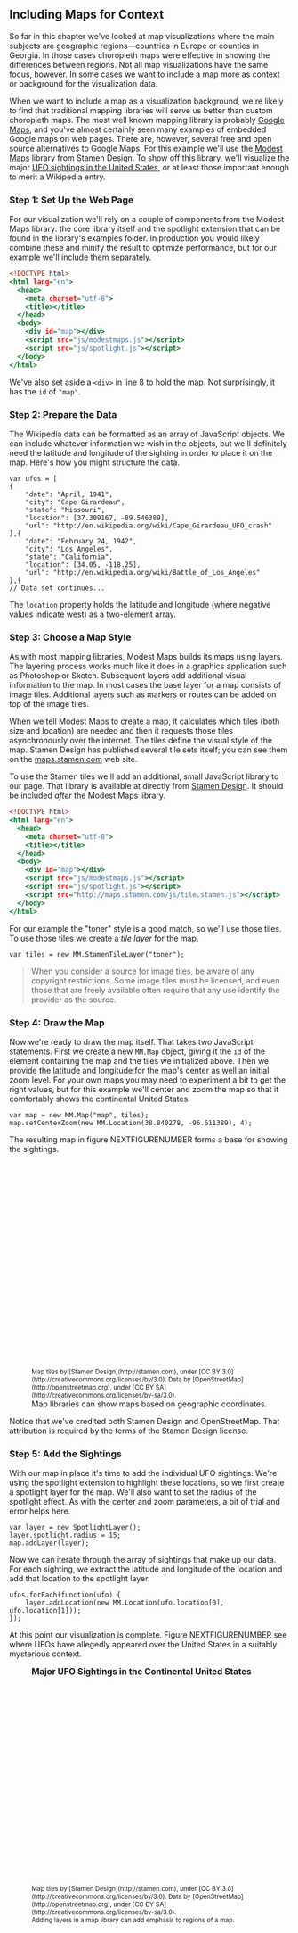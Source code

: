 ## Including Maps for Context

So far in this chapter we've looked at map visualizations where the main subjects are geographic regions—countries in Europe or counties in Georgia. In those cases choropleth maps were effective in showing the differences between regions. Not all map visualizations have the same focus, however. In some cases we want to include a map more as context or background for the visualization data.

When we want to include a map as a visualization background, we're likely to find that traditional mapping libraries will serve us better than custom choropleth maps. The most well known mapping library is probably [Google Maps](http://maps.google.com), and you've almost certainly seen many examples of embedded Google maps on web pages. There are, however, several free and open source alternatives to Google Maps. For this example we'll use the [Modest Maps](https://github.com/modestmaps/modestmaps-js) library from Stamen Design. To show off this library, we'll visualize the major [<span class="smcp">UFO</span> sightings in the United States](http://en.wikipedia.org/wiki/UFO_sightings_in_the_United_States), or at least those important enough to merit a Wikipedia entry.

### Step 1: Set Up the Web Page

For our visualization we'll rely on a couple of components from the Modest Maps library: the core library itself and the spotlight extension that can be found in the library's examples folder. In production you would likely combine these and minify the result to optimize performance, but for our example we'll include them separately.

``` {.html .numberLines}
<!DOCTYPE html>
<html lang="en">
  <head>
    <meta charset="utf-8">
    <title></title>
  </head>
  <body>
    <div id="map"></div>
    <script src="js/modestmaps.js"></script>
    <script src="js/spotlight.js"></script>
  </body>
</html>
```

We've also set aside a `<div>` in line 8 to hold the map. Not surprisingly, it has the `id` of `"map"`.

### Step 2: Prepare the Data

The Wikipedia data can be formatted as an array of JavaScript objects. We can include whatever information we wish in the objects, but we'll definitely need the latitude and longitude of the sighting in order to place it on the map. Here's how you might structure the data.

``` {.javascript .numberLines}
var ufos = [
{
    "date": "April, 1941",
    "city": "Cape Girardeau",
    "state": "Missouri",
    "location": [37.309167, -89.546389],
    "url": "http://en.wikipedia.org/wiki/Cape_Girardeau_UFO_crash"
},{
    "date": "February 24, 1942",
    "city": "Los Angeles",
    "state": "California",
    "location": [34.05, -118.25],
    "url": "http://en.wikipedia.org/wiki/Battle_of_Los_Angeles"
},{
// Data set continues...
```

The `location` property holds the latitude and longitude (where negative values indicate west) as a two-element array.

### Step 3: Choose a Map Style

As with most mapping libraries, Modest Maps builds its maps using layers. The layering process works much like it does in a graphics application such as Photoshop or Sketch. Subsequent layers add additional visual information to the map. In most cases the base layer for a map consists of image tiles. Additional layers such as markers or routes can be added on top of the image tiles.

When we tell Modest Maps to create a map, it calculates which tiles (both size and location) are needed and then it requests those tiles asynchronously over the internet. The tiles define the visual style of the map. Stamen Design has published several tile sets itself; you can see them on the [maps.stamen.com](http://maps.stamen.com) web site.

To use the Stamen tiles we'll add an additional, small JavaScript library to our page. That library is available at directly from [Stamen Design](http://maps.stamen.com/js/tile.stamen.js). It should be included _after_ the Modest Maps library.

``` {.html .numberLines}
<!DOCTYPE html>
<html lang="en">
  <head>
    <meta charset="utf-8">
    <title></title>
  </head>
  <body>
    <div id="map"></div>
    <script src="js/modestmaps.js"></script>
    <script src="js/spotlight.js"></script>
    <script src="http://maps.stamen.com/js/tile.stamen.js"></script>
  </body>
</html>
```

For our example the "toner" style is a good match, so we'll use those tiles. To use those tiles we create a _tile layer_ for the map.

``` {.javascript .numberLines}
var tiles = new MM.StamenTileLayer("toner");
```

> When you consider a source for image tiles, be aware of any copyright restrictions. Some image tiles must be licensed, and even those that are freely available often require that any use identify the provider as the source.

### Step 4: Draw the Map

Now we're ready to draw the map itself. That takes two JavaScript statements. First we create a new `MM.Map` object, giving it the `id` of the element containing the map and the tiles we initialized above. Then we provide the latitude and longitude for the map's center as well an initial zoom level. For your own maps you may need to experiment a bit to get the right values, but for this example we'll center and zoom the map so that it comfortably shows the continental United States.

``` {.javascript .numberLines}
var map = new MM.Map("map", tiles);
map.setCenterZoom(new MM.Location(38.840278, -96.611389), 4);
```

The resulting map in figure NEXTFIGURENUMBER forms a base for showing the sightings.

<figure>
<div id="map-context-1" style="width:640px;height:370px;"></div>
<div style="font-size:0.8em">Map tiles by [Stamen Design](http://stamen.com)</a>, under [<span class="smcp">CC</span> <span class="smcp">BY</span> 3.0](http://creativecommons.org/licenses/by/3.0). Data by [OpenStreetMap](http://openstreetmap.org), under [<span class="smcp">CC</span> <span class="smcp">BY</span> <span class="smcp">SA</span>](http://creativecommons.org/licenses/by-sa/3.0).</div>
<figcaption>Map libraries can show maps based on geographic coordinates.</figcaption>
</figure>

Notice that we've credited both Stamen Design and OpenStreetMap. That attribution is required by the terms of the Stamen Design license.

### Step 5: Add the Sightings

With our map in place it's time to add the individual <span class="smcp">UFO</span> sightings. We're using the spotlight extension to highlight these locations, so we first create a spotlight layer for the map. We'll also want to set the radius of the spotlight effect. As with the center and zoom parameters, a bit of trial and error helps here.

``` {.javascript .numberLines}
var layer = new SpotlightLayer();
layer.spotlight.radius = 15;
map.addLayer(layer);
```

Now we can iterate through the array of sightings that make up our data. For each sighting, we extract the latitude and longitude of the location and add that location to the spotlight layer.

``` {.javascript .numberLines}
ufos.forEach(function(ufo) {
    layer.addLocation(new MM.Location(ufo.location[0], ufo.location[1]));
});
```

At this point our visualization is complete. Figure NEXTFIGURENUMBER see where <span class="smcp">UFO</span>s have allegedly appeared over the United States in a suitably mysterious context.

<figure>
<div style="font-weight: bold; font-size: 1.1em; padding-bottom: 0.2em;">Major <span class="lgcp">UFO</span> Sightings in the Continental United States</div>
<div id="map-context-2" style="width:640px;height:370px"></div>
<div style="font-size:0.8em">Map tiles by [Stamen Design](http://stamen.com)</a>, under [<span class="smcp">CC</span> <span class="smcp">BY</span> 3.0](http://creativecommons.org/licenses/by/3.0). Data by [OpenStreetMap](http://openstreetmap.org), under [<span class="smcp">CC</span> <span class="smcp">BY</span> <span class="smcp">SA</span>](http://creativecommons.org/licenses/by-sa/3.0).</span>
<figcaption>Adding layers in a map library can add emphasis to regions of a map.</figcaption>
</figure>

<script>
;(function(){

    draw = function() {

        var ufos = [
        {
            "date": "April, 1941",
            "city": "Cape Girardeau",
            "state": "Missouri",
            "location": [37.309167, -89.546389],
            "url": "http://en.wikipedia.org/wiki/Cape_Girardeau_UFO_crash"
        },{
            "date": "February 24, 1942",
            "city": "Los Angeles",
            "state": "California",
            "location": [34.05, -118.25],
            "url": "http://en.wikipedia.org/wiki/Battle_of_Los_Angeles"
        },{
            "date": "June 21, 1947",
            "city": "Maury Island",
            "state": "Washington",
            "location": [47.376944, -122.429722],
            "url": "http://en.wikipedia.org/wiki/Maury_Island_incident"
        },{
            "date": "June 24, 1947",
            "city": "Maury Island",
            "state": "Washington",
            "location": [47.376944, -122.429722],
            "url": "http://en.wikipedia.org/wiki/Kenneth_Arnold_UFO_sighting"
        },{
            "date": "July 7, 1947",
            "city": "Helena",
            "state": "Montana",
            "location": [46.595806, -112.027031],
            "url": ""
        },{
            "date": "July 7, 1947",
            "city": "Roswell",
            "state": "New Mexico",
            "location": [33.387222, -104.528056],
            "url": "http://en.wikipedia.org/wiki/Roswell_UFO_incident"
        },{
            "date": "January 7, 1948",
            "city": "Maysville",
            "state": "Kentucky",
            "location": [38.643889, -83.775833],
            "url": "http://en.wikipedia.org/wiki/Mantell_UFO_Incident"
        },{
            "date": "July 24, 1948",
            "city": "Montgomery",
            "state": "Alabama",
            "location": [32.361667, -86.279167],
            "url": "http://en.wikipedia.org/wiki/Chiles-Whitted_UFO_Encounter"
        },{
            "date": "October 1, 1948",
            "city": "Fargo",
            "state": "North Dakota",
            "location": [46.877222, -96.789444],
            "url": "http://en.wikipedia.org/wiki/Gorman_Dogfight"
        },{
            "date": "May 11, 1950",
            "city": "McMinnville",
            "state": "Oregon",
            "location": [45.211667, -123.197222],
            "url": "http://en.wikipedia.org/wiki/McMinnville_UFO_photographs"
        },{
            "date": "August 15, 1950",
            "city": "Great Falls",
            "state": "Montana",
            "location": [47.503611, -111.286389],
            "url": "http://en.wikipedia.org/wiki/Mariana_UFO_incident"
        },{
            "date": "August 25, 1951",
            "city": "Lubbock",
            "state": "Texas",
            "location": [33.566667, -101.883333],
            "url": "http://en.wikipedia.org/wiki/Lubbock_Lights"
        },{
            "date": "July 24, 1952",
            "city": "Carson Sink",
            "state": "Nevada",
            "location": [39.877778, -118.347222],
            "url": "http://en.wikipedia.org/wiki/Carson_Sink_UFO_incident"
        },{
            "date": "May 24, 1952",
            "city": "Burbank",
            "state": "California",
            "location": [34.180278, -118.328333],
            "url": "http://en.wikipedia.org/wiki/Orfeo_Angelucci"
        },{
            "date": "July 13, 1952",
            "city": "Washington",
            "state": "District of Columbia",
            "location": [38.895111, -77.036667],
            "url": "http://en.wikipedia.org/wiki/1952_Washington_D.C._UFO_incident"
        },{
            "date": "September 12, 1952",
            "city": "Flatwoods",
            "state": "West Virginia",
            "location": [38.721389, -80.653056],
            "url": "http://en.wikipedia.org/wiki/Flatwoods_monster"
        },{
            "date": "August 5, 1953",
            "city": "Bismarck",
            "state": "North Dakota",
            "location": [46.813333, -100.778889],
            "url": "http://en.wikipedia.org/wiki/Ellsworth_UFO_sighting"
        },{
            "date": "November 23, 1953",
            "city": "Sault Ste. Marie",
            "state": "Michigan",
            "location": [46.496944, -84.345556],
            "url": "http://en.wikipedia.org/wiki/Felix_Moncla"
        },{
            "date": "November 2, 1957",
            "city": "Levelland",
            "state": "Texas",
            "location": [33.587222, -102.378056],
            "url": "http://en.wikipedia.org/wiki/Levelland_UFO_Case"
        },{
            "date": "September 19, 1961",
            "city": "Lancaster",
            "state": "New Hampshire",
            "location": [44.488889, -71.569167],
            "url": "http://en.wikipedia.org/wiki/Betty_and_Barney_Hill_abduction"
        },{
            "date": "April 24, 1964",
            "city": "Socorro",
            "state": "New Mexico",
            "location": [34.061667, -106.899444],
            "url": "http://en.wikipedia.org/wiki/Lonnie_Zamora_incident"
        },{
            "date": "September 3, 1965",
            "city": "Exeter",
            "state": "New Hampshire",
            "location": [42.981389, -70.947778],
            "url": "http://en.wikipedia.org/wiki/Exeter_incident"
        },{
            "date": "December 9, 1965",
            "city": "Kecksburg",
            "state": "Pennsylvania",
            "location": [40.184722, -79.461389],
            "url": "http://en.wikipedia.org/wiki/Kecksburg_UFO_incident"
        },{
            "date": "April 17, 1966",
            "city": "Akron",
            "state": "Ohio",
            "location": [41.073056, -81.517778],
            "url": "http://en.wikipedia.org/wiki/Portage_County_UFO_chase"
        },{
            "date": "December 3, 1967",
            "city": "Ashland",
            "state": "Nebraska",
            "location": [41.040556, -96.3725],
            "url": "http://en.wikipedia.org/wiki/Schirmer_Abduction"
        },{
            "date": "1969",
            "city": "Leary",
            "state": "Georgia",
            "location": [31.485556, -84.513333],
            "url": "http://en.wikipedia.org/wiki/Jimmy_Carter_UFO_incident"
        },{
            "date": "October 11, 1973",
            "city": "Pascagoula",
            "state": "Mississippi",
            "location": [30.363611, -88.541944],
            "url": "http://en.wikipedia.org/wiki/Pascagoula_Abduction"
        },{
            "date": "November 5, 1975",
            "city": "Snowflake",
            "state": "Arizona",
            "location": [34.511111, -110.083056],
            "url": "http://en.wikipedia.org/wiki/Travis_Walton"
        },{
            "date": "August 20, 1976",
            "city": "Allagash",
            "state": "Maine",
            "location": [47.093056, -69.058333],
            "url": "http://en.wikipedia.org/wiki/Allagash_Abductions"
        },{
            "date": "August 27, 1979",
            "city": "Stephen",
            "state": "Minnesota",
            "location": [48.450556, -96.875278],
            "url": "http://en.wikipedia.org/wiki/Val_Johnson_Incident"
        },{
            "date": "December 29, 1980",
            "city": "Dayton",
            "state": "Texas",
            "location": [30.056389, -94.895556],
            "url": "http://en.wikipedia.org/wiki/Cash-Landrum_incident"
        },{
            "date": "November 11, 1987",
            "city": "Gulf Breeze",
            "state": "Florida",
            "location": [30.443333, -87.211389],
            "url": "http://en.wikipedia.org/wiki/Gulf_Breeze_UFO_incident"
        },{
            "date": "March 13, 1997",
            "city": "Phoenix",
            "state": "Arizona",
            "location": [33.45, -112.066667],
            "url": "http://en.wikipedia.org/wiki/Phoenix_Lights"
        },{
            "date": "January 5, 2000",
            "city": "Highland",
            "state": "Illinois",
            "location": [38.743889, -89.677222],
            "url": "http://en.wikipedia.org/wiki/Black_Triangle_(UFO)"
        },{
            "date": "August 21, 2004",
            "city": "Chicago",
            "state": "Illinois",
            "location": [41.881944, -87.627778],
            "url": "http://en.wikipedia.org/wiki/Tinley_Park_Lights"
        },{
            "date": "November 7, 2006",
            "city": "Chicago",
            "state": "Illinois",
            "location": [41.881944, -87.627778],
            "url": "http://en.wikipedia.org/wiki/Chicago_O%27Hare_UFO_sighting_2006"
        },{
            "date": "January 19, 2007",
            "city": "Van Buren",
            "state": "Arkansas",
            "location": [35.444444, -94.346667],
            "url": "http://en.wikinews.org/wiki/US_air_force_colonel_claims_he_spotted_UFOs_over_Arkansas"
        },{
            "date": "January 26, 2007",
            "city": "Charlotte",
            "state": "North Carolina",
            "location": [35.226944, -80.843333],
            "url": "http://en.wikinews.org/wiki/Locals_and_officer_claim_to_have_seen_a_UFO_in_Charlotte,_North_Carolina"
        },{
            "date": "January 8, 2008",
            "city": "Stephenville",
            "state": "Texas",
            "location": [32.220278, -98.213611],
            "url": "http://en.wikinews.org/wiki/UFO_sightings_reported_in_Texas_town"
        },{
            "date": "January 5, 2009",
            "city": "Morristown",
            "state": "New Jersey",
            "location": [40.796562, -74.477318],
            "url": "http://en.wikipedia.org/wiki/Morristown_UFO"
        }
        ];
        
        
        var tiles1 = new MM.StamenTileLayer("toner");
        var map1 = new MM.Map("map-context-1", tiles1);
        map1.setCenterZoom(new MM.Location(37.840278, -96.611389), 4);
        
        var tiles2 = new MM.StamenTileLayer("toner");
        var map2 = new MM.Map("map-context-2", tiles2);
        map2.setCenterZoom(new MM.Location(37.840278, -96.611389), 4);
         
        var layer = new SpotlightLayer();
        layer.spotlight.radius = 15;
        map2.addLayer(layer);
        
        ufos.forEach(function(ufo) {
            layer.addLocation(new MM.Location(ufo.location[0], ufo.location[1]));
        });
    };
    
    if (typeof contentLoaded != "undefined") {
        contentLoaded.done(draw);
    } else {
        window.addEventListener('load', draw);
    }

}());
</script>
